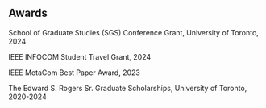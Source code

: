 ## Awards
School of Graduate Studies (SGS) Conference Grant, University of Toronto, 2024

IEEE INFOCOM Student Travel Grant, 2024

IEEE MetaCom Best Paper Award, 2023

The Edward S. Rogers Sr. Graduate Scholarships, University of Toronto, 2020-2024

